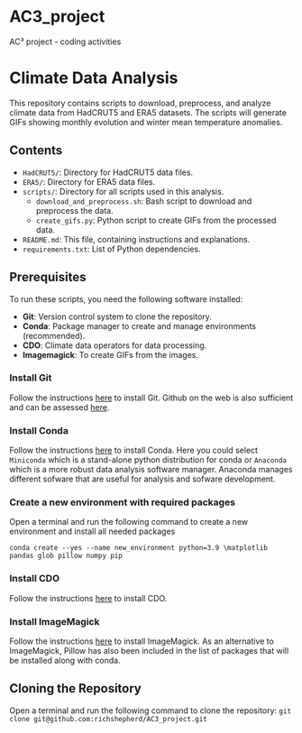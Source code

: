 # AC3_project
AC³ project - coding activities

# Climate Data Analysis

This repository contains scripts to download, preprocess, and analyze climate data from HadCRUT5 and ERA5 datasets. The scripts will generate GIFs showing monthly evolution and winter mean temperature anomalies.

## Contents

- `HadCRUT5/`: Directory for HadCRUT5 data files.
- `ERA5/`: Directory for ERA5 data files.
- `scripts/`: Directory for all scripts used in this analysis.
  - `download_and_preprocess.sh`: Bash script to download and preprocess the data.
  - `create_gifs.py`: Python script to create GIFs from the processed data.
- `README.md`: This file, containing instructions and explanations.
- `requirements.txt`: List of Python dependencies.

## Prerequisites

To run these scripts, you need the following software installed:

- **Git**: Version control system to clone the repository.
- **Conda**: Package manager to create and manage environments (recommended).
- **CDO**: Climate data operators for data processing.
- **Imagemagick**: To create GIFs from the images.

### Install Git

Follow the instructions [here](https://git-scm.com/book/en/v2/Getting-Started-Installing-Git) to install Git. Github on the web is also sufficient and can be assessed [here](https://github.com/login).

### Install Conda

Follow the instructions [here](https://docs.conda.io/projects/conda/en/latest/user-guide/install/index.html) to install Conda. Here you could select `Miniconda` which is a stand-alone python distribution for conda or `Anaconda` which is a more robust data analysis software manager. Anaconda manages different sofware that are useful for analysis and sofware development.

### Create a new environment with required packages
Open a terminal and run the following command to create a new environment and install all needed packages

```
conda create --yes --name new_environment python=3.9 \matplotlib pandas glob pillow numpy pip
```


### Install CDO

Follow the instructions [here](https://code.mpimet.mpg.de/projects/cdo/wiki) to install CDO.

### Install ImageMagick

Follow the instructions [here](https://imagemagick.org/script/download.php) to install ImageMagick. As an alternative to ImageMagick, Pillow has also been included in the list of packages that will be installed along with conda.

## Cloning the Repository

Open a terminal and run the following command to clone the repository:
```git clone git@github.com:richshepherd/AC3_project.git```

